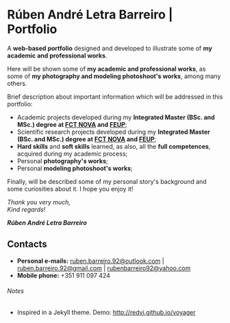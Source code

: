 # Rúben André Letra Barreiro | Portfolio

A **web-based portfolio** designed and developed to illustrate some of **my academic and professional works**.

Here will be shown some of **my academic and professional works**, as some of **my photography and modeling photoshoot's works**, among many others.

Brief description about important information which will be addressed in this portfolio:

- Academic projects developed during my **Integrated Master (BSc. and MSc.) degree at [FCT NOVA](https://www.fct.unl.pt/) and [FEUP](https://sigarra.up.pt/feup/pt/web_page.inicial)**;
- Scientific research projects developed during my **Integrated Master (BSc. and MSc.) degree at [FCT NOVA](https://www.fct.unl.pt/) and [FEUP](https://sigarra.up.pt/feup/pt/web_page.inicial)**;
- **Hard skills** and **soft skills** learned, as also, all the **full competences**, acquired during my academic process;
- Personal **photography's works**;
- Personal **modeling photoshoot's works**;

Finally, will be described some of my personal story's background and some curiosities about it.
I hope you enjoy it!

_Thank you very much,_
<br>
_Kind regards!_

**_Rúben André Letra Barreiro_**

## Contacts

* **Personal e-mails:** [ruben.barreiro.92@outlook.com](mailto:ruben.barreiro.92@outlook.com) | [ruben.barreiro.92@gmail.com](mailto:ruben.barreiro.92@gmail.com) | [rubenbarreiro92@yahoo.com](mailto:rubenbarreiro92@yahoo.com)
* **Mobile phone:** +351 911 097 424

###### Notes

- Inspired in a Jekyll theme. Demo: <http://redvi.github.io/voyager>
